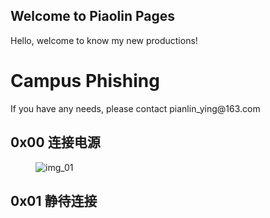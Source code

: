 ## Welcome to Piaolin Pages

Hello, welcome to know my new productions!
<h1>Campus Phishing</h1>
If you have any needs, please contact pianlin_ying@163.com
<dl>
<dt><h2>0x00 连接电源</h2></dt>
<dd><img src="" title="img_01" /></dd>
<dt><h2>0x01 静待连接</h2></dt>
</dl>


